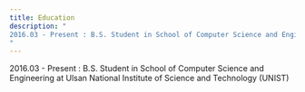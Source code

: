 ```yaml
---
title: Education
description: "
2016.03 - Present : B.S. Student in School of Computer Science and Engineering at Ulsan National Institute of Science and Technology (UNIST)
"
---
```


2016.03 - Present : B.S. Student in School of Computer Science and Engineering at Ulsan National Institute of Science and Technology (UNIST)